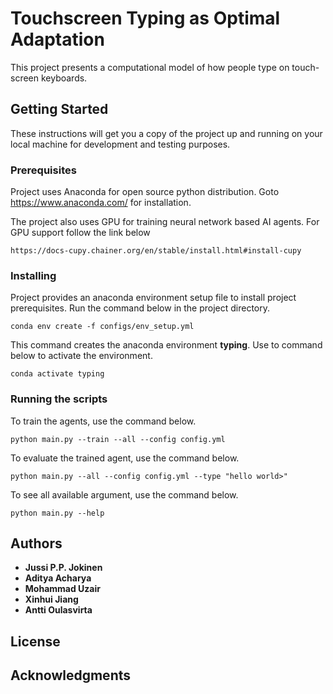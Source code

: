 # Touchscreen Typing as Optimal Adaptation

This project presents a computational model of how people type on touch-screen keyboards. 

## Getting Started

These instructions will get you a copy of the project up and running on your local machine for development and testing purposes.

### Prerequisites

Project uses Anaconda for open source python distribution. Goto https://www.anaconda.com/ for installation.
 

The project also uses GPU for training neural network based AI agents. For GPU support follow the link below

```https://docs-cupy.chainer.org/en/stable/install.html#install-cupy```

### Installing

Project provides an anaconda environment setup file to install project prerequisites. 
Run the command below in the project directory. 

```
conda env create -f configs/env_setup.yml
```

This command creates the anaconda environment **typing**. Use to command below to activate the environment.
```
conda activate typing
```

### Running the scripts
To train the agents, use the command below.
```
python main.py --train --all --config config.yml
```

To evaluate the trained agent, use the command below.
```
python main.py --all --config config.yml --type "hello world>"
```

To see all available argument, use the command below.
```
python main.py --help
```

## Authors

* **Jussi P.P. Jokinen**
* **Aditya Acharya**
* **Mohammad Uzair**
* **Xinhui Jiang**
* **Antti Oulasvirta**

## License


## Acknowledgments
